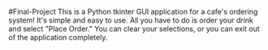 #Final-Project
This is a Python tkinter GUI application for a cafe's ordering system! It's simple and easy to use. All you have to do is order your drink and select "Place Order." You can clear your selections, or you can exit out of the application completely. 

